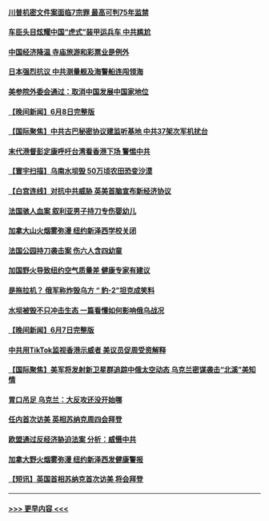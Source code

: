 #### [川普机密文件案面临7宗罪 最高可判75年监禁](../pages/prog202/a103727237.md?t=06092143) 
#### [车臣头目炫耀中国“虎式”装甲运兵车 中共尴尬](../pages/prog202/a103728461.md?t=06092143) 
#### [中国经济降温 寺庙旅游和彩票业是例外](../pages/prog202/a103728466.md?t=06092143) 
#### [日本强烈抗议 中共测量舰及海警船连闯领海](../pages/prog202/a103728447.md?t=06092143) 
#### [美参院外委会通过：取消中国发展中国家地位](../pages/prog202/a103728414.md?t=06092143) 
#### [【晚间新闻】6月8日完整版](../pages/prog202/a103728302.md?t=06092143) 
#### [【国际聚焦】中共古巴秘密协议建监听基地 中共37架次军机扰台](../pages/prog202/a103728299.md?t=06092143) 
#### [末代港督彭定康呼吁台湾看香港下场 警惕中共](../pages/prog202/a103728296.md?t=06092143) 
#### [【寰宇扫描】乌南水坝毁 50万顷农田恐变沙漠](../pages/prog202/a103728298.md?t=06092143) 
#### [【白宫连线】对抗中共威胁 英美首脑宣布新经济协议](../pages/prog202/a103728293.md?t=06092143) 
#### [法国骇人血案 叙利亚男子持刀专伤婴幼儿](../pages/prog202/a103728210.md?t=06092143) 
#### [加拿大山火烟雾弥漫 纽约新泽西学校关闭](../pages/prog202/a103728073.md?t=06092143) 
#### [法国公园持刀袭击案 伤六人含四幼童](../pages/prog202/a103728070.md?t=06092143) 
#### [加国野火导致纽约空气质量差 健康专家有建议](../pages/prog202/a103727856.md?t=06092143) 
#### [是拖拉机？ 俄军称炸毁乌方 “ 豹-2”坦克成笑料](../pages/prog202/a103727843.md?t=06092143) 
#### [水坝被毁不只冲击生态 一篇看懂如何影响俄乌战况](../pages/prog202/a103727767.md?t=06092143) 
#### [【晚间新闻】6月7日完整版](../pages/prog202/a103727636.md?t=06092143) 
#### [中共用TikTok监视香港示威者 美议员促周受资解释](../pages/prog202/a103727618.md?t=06092143) 
#### [【国际聚焦】美军将发射新卫星群追踪中俄太空动态 乌克兰密谋袭击“北溪”美知情](../pages/prog202/a103727630.md?t=06092143) 
#### [胃口吊足 乌克兰：大反攻还没开始哪](../pages/prog202/a103727531.md?t=06092143) 
#### [任内首次访美 英相苏纳克周四会拜登](../pages/prog202/a103727528.md?t=06092143) 
#### [欧盟通过反经济胁迫法案 分析：威慑中共](../pages/prog202/a103727405.md?t=06092143) 
#### [加拿大野火烟雾弥漫 纽约新泽西发健康警报](../pages/prog202/a103727407.md?t=06092143) 
#### [【短讯】英国首相苏纳克首次访美 将会拜登](../pages/prog202/a103727404.md?t=06092143) 

----
#### [ >>> 更早内容 <<< ](../indexes/prog202-earlier.md)
